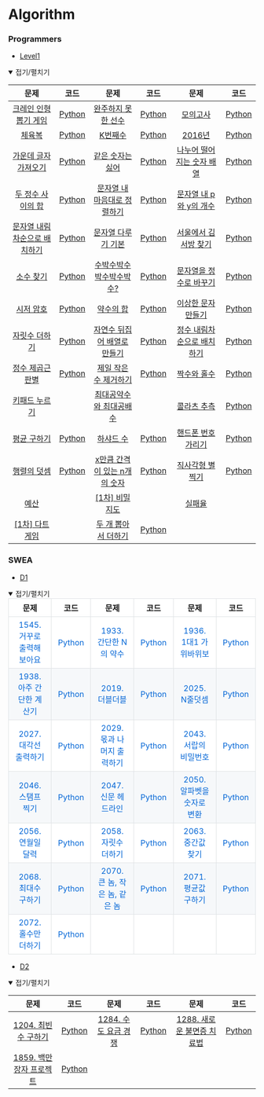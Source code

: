 # Algorithm



### Programmers

* [Level1](https://programmers.co.kr/learn/challenges?tab=all_challenges)

<details open> <summary>접기/펼치기</summary>

|                             문제                             |                             코드                             |                             문제                             |                             코드                             |                             문제                             |                             코드                             |
| :----------------------------------------------------------: | :----------------------------------------------------------: | :----------------------------------------------------------: | :----------------------------------------------------------: | :----------------------------------------------------------: | :----------------------------------------------------------: |
| [크레인 인형뽑기 게임](https://programmers.co.kr/learn/courses/30/lessons/64061?language=python3) | [Python](https://github.com/nonusDev/Algorithm/blob/master/Programmers/Level1/크레인인형뽑기게임.py) | [완주하지 못한 선수](https://programmers.co.kr/learn/courses/30/lessons/42576?language=python3) | [Python](https://github.com/nonusDev/Algorithm/blob/master/Programmers/Level1/완주하지못한선수.py) | [모의고사](https://programmers.co.kr/learn/courses/30/lessons/42840?language=python3) | [Python](https://github.com/nonusDev/Algorithm/blob/master/Programmers/Level1/모의고사.py) |
| [체육복](https://programmers.co.kr/learn/courses/30/lessons/42862?language=python3) | [Python](https://github.com/nonusDev/Algorithm/blob/master/Programmers/Level1/체육복.py) | [K번째수](https://programmers.co.kr/learn/courses/30/lessons/42748?language=python3) | [Python](https://github.com/nonusDev/Algorithm/blob/master/Programmers/Level1/K번째수.py) | [2016년](https://programmers.co.kr/learn/courses/30/lessons/12901?language=python3) | [Python](https://github.com/nonusDev/Algorithm/blob/master/Programmers/Level1/2016년.py) |
| [가운데 글자 가져오기](https://programmers.co.kr/learn/courses/30/lessons/12903?language=python3) | [Python](https://github.com/nonusDev/Algorithm/blob/master/Programmers/Level1/가운데글자가져오기.py) | [같은 숫자는 싫어](https://programmers.co.kr/learn/courses/30/lessons/12906?language=python3) | [Python](https://github.com/nonusDev/Algorithm/blob/master/Programmers/Level1/같은숫자는싫어.py) | [나누어 떨어지는 숫자 배열](https://programmers.co.kr/learn/courses/30/lessons/12910?language=python3) | [Python](https://github.com/nonusDev/Algorithm/blob/master/Programmers/Level1/나누어떨어지는숫자배열.py) |
| [두 정수 사이의 합](https://programmers.co.kr/learn/courses/30/lessons/12912?language=python3) | [Python](https://github.com/nonusDev/Algorithm/blob/master/Programmers/Level1/두정수사이의합.py) | [문자열 내 마음대로 정렬하기](https://programmers.co.kr/learn/courses/30/lessons/12915?language=python3) | [Python](https://github.com/nonusDev/Algorithm/blob/master/Programmers/Level1/문자열내마음대로정렬하기.py) | [문자열 내 p와 y의 개수](https://programmers.co.kr/learn/courses/30/lessons/12916?language=python3) | [Python](https://github.com/nonusDev/Algorithm/blob/master/Programmers/Level1/문자열내p와y의개수.py) |
| [문자열 내림차순으로 배치하기](https://programmers.co.kr/learn/courses/30/lessons/12917?language=python3) | [Python](https://github.com/nonusDev/Algorithm/blob/master/Programmers/Level1/문자열내림차순으로배치하기.py) | [문자열 다루기 기본](https://programmers.co.kr/learn/courses/30/lessons/12918?language=python3) | [Python](https://github.com/nonusDev/Algorithm/blob/master/Programmers/Level1/문자열다루기기본.py) | [서울에서 김서방 찾기](https://programmers.co.kr/learn/courses/30/lessons/12919?language=python3) | [Python](https://github.com/nonusDev/Algorithm/blob/master/Programmers/Level1/서울에서김서방찾기.py) |
| [소수 찾기](https://programmers.co.kr/learn/courses/30/lessons/12921?language=python3) | [Python](https://github.com/nonusDev/Algorithm/blob/master/Programmers/Level1/소수찾기.py) | [수박수박수박수박수박수?](https://programmers.co.kr/learn/courses/30/lessons/12922?language=python3) | [Python](https://github.com/nonusDev/Algorithm/blob/master/Programmers/Level1/수박수박수박수박수박수.py) | [문자열을 정수로 바꾸기](https://programmers.co.kr/learn/courses/30/lessons/12925?language=python3) | [Python](https://github.com/nonusDev/Algorithm/blob/master/Programmers/Level1/문자열을정수로바꾸기.py) |
| [시저 암호](https://programmers.co.kr/learn/courses/30/lessons/12926?language=python3) | [Python](https://github.com/nonusDev/Algorithm/blob/master/Programmers/Level1/시저암호.py) | [약수의 합](https://programmers.co.kr/learn/courses/30/lessons/12928?language=python3) | [Python](https://github.com/nonusDev/Algorithm/blob/master/Programmers/Level1/약수의합.py) | [이상한 문자 만들기](https://programmers.co.kr/learn/courses/30/lessons/12930?language=python3) | [Python](https://github.com/nonusDev/Algorithm/blob/master/Programmers/Level1/이상한문자만들기.py) |
| [자릿수 더하기](https://programmers.co.kr/learn/courses/30/lessons/12931?language=python3) | [Python](https://github.com/nonusDev/Algorithm/blob/master/Programmers/Level1/자릿수더하기.py) | [자연수 뒤집어 배열로 만들기](https://programmers.co.kr/learn/courses/30/lessons/12932?language=python3) | [Python](https://github.com/nonusDev/Algorithm/blob/master/Programmers/Level1/자연수뒤집어배열로만들기.py) | [정수 내림차순으로 배치하기](https://programmers.co.kr/learn/courses/30/lessons/12933?language=python3) | [Python](https://github.com/nonusDev/Algorithm/blob/master/Programmers/Level1/정수내림차순으로배치하기.py) |
| [정수 제곱근 판별](https://programmers.co.kr/learn/courses/30/lessons/12934?language=python3) | [Python](https://github.com/nonusDev/Algorithm/blob/master/Programmers/Level1/정수제곱근판별.py) | [제일 작은 수 제거하기](https://programmers.co.kr/learn/courses/30/lessons/12935?language=python3) | [Python](https://github.com/nonusDev/Algorithm/blob/master/Programmers/Level1/제일작은수제거하기.py) | [짝수와 홀수](https://programmers.co.kr/learn/courses/30/lessons/12937?language=python3) | [Python](https://github.com/nonusDev/Algorithm/blob/master/Programmers/Level1/짝수와홀수.py) |
| [키패드 누르기](https://programmers.co.kr/learn/courses/30/lessons/67256?language=python3) |                                                              | [최대공약수와 최대공배수](https://programmers.co.kr/learn/courses/30/lessons/12940?language=python3) |                                                              | [콜라츠 추측](https://programmers.co.kr/learn/courses/30/lessons/12943?language=python3) | [Python](https://github.com/nonusDev/Algorithm/blob/master/Programmers/Level1/콜라츠추측.py) |
| [평균 구하기](https://programmers.co.kr/learn/courses/30/lessons/12944?language=python3) | [Python](https://github.com/nonusDev/Algorithm/blob/master/Programmers/Level1/평균구하기.py) | [하샤드 수](https://programmers.co.kr/learn/courses/30/lessons/12947?language=python3) | [Python](https://github.com/nonusDev/Algorithm/blob/master/Programmers/Level1/하샤드수.py) | [핸드폰 번호 가리기](https://programmers.co.kr/learn/courses/30/lessons/12948?language=python3) | [Python](https://github.com/nonusDev/Algorithm/blob/master/Programmers/Level1/핸드폰번호가리기.py) |
| [행렬의 덧셈](https://programmers.co.kr/learn/courses/30/lessons/12950?language=python3) | [Python](https://github.com/nonusDev/Algorithm/blob/master/Programmers/Level1/행렬의덧셈.py) | [x만큼 간격이 있는 n개의 숫자](https://programmers.co.kr/learn/courses/30/lessons/12954?language=python3) | [Python](https://github.com/nonusDev/Algorithm/blob/master/Programmers/Level1/x만큼간격이있는n개의숫자.py) | [직사각형 별찍기](https://programmers.co.kr/learn/courses/30/lessons/12969?language=python3) | [Python](https://github.com/nonusDev/Algorithm/blob/master/Programmers/Level1/직사각형별찍기.py) |
| [예산](https://programmers.co.kr/learn/courses/30/lessons/12982?language=python3) |                                                              | [[1차] 비밀지도](https://programmers.co.kr/learn/courses/30/lessons/17681?language=python3) |                                                              | [실패율](https://programmers.co.kr/learn/courses/30/lessons/42889?language=python3) |                                                              |
| [[1차] 다트 게임](https://programmers.co.kr/learn/courses/30/lessons/17682?language=python3) |                                                              | [두 개 뽑아서 더하기](https://programmers.co.kr/learn/courses/30/lessons/68644?language=python3) | [Python](https://github.com/nonusDev/Algorithm/blob/master/Programmers/Level1/두개뽑아서더하기.py) |                                                              |                                                              |

</details>



### SWEA

- [D1](https://swexpertacademy.com/main/code/problem/problemList.do?problemLevel=1&problemTitle=&orderBy=FIRST_REG_DATETIME&selectCodeLang=ALL&select-1=&pageSize=10&pageIndex=1)

<details open="" style="box-sizing: border-box; display: block; margin-top: 0px; margin-bottom: 0px !important;"><summary style="box-sizing: border-box; display: list-item; cursor: pointer;">접기/펼치기</summary><table style="box-sizing: border-box; border-spacing: 0px; border-collapse: collapse; margin-top: 0px; margin-bottom: 16px; display: block; width: max-content; max-width: 100%; overflow: auto;"><thead style="box-sizing: border-box;"><tr style="box-sizing: border-box; background-color: rgb(255, 255, 255); border-top: 1px solid rgb(198, 203, 209);"><th align="center" style="box-sizing: border-box; padding: 6px 13px; font-weight: 600; border: 1px solid rgb(223, 226, 229);">문제</th><th align="center" style="box-sizing: border-box; padding: 6px 13px; font-weight: 600; border: 1px solid rgb(223, 226, 229);">코드</th><th align="center" style="box-sizing: border-box; padding: 6px 13px; font-weight: 600; border: 1px solid rgb(223, 226, 229);">문제</th><th align="center" style="box-sizing: border-box; padding: 6px 13px; font-weight: 600; border: 1px solid rgb(223, 226, 229);">코드</th><th align="center" style="box-sizing: border-box; padding: 6px 13px; font-weight: 600; border: 1px solid rgb(223, 226, 229);">문제</th><th align="center" style="box-sizing: border-box; padding: 6px 13px; font-weight: 600; border: 1px solid rgb(223, 226, 229);">코드</th></tr></thead><tbody style="box-sizing: border-box;"><tr style="box-sizing: border-box; background-color: rgb(255, 255, 255); border-top: 1px solid rgb(198, 203, 209);"><td align="center" style="box-sizing: border-box; padding: 6px 13px; border: 1px solid rgb(223, 226, 229);"><a href="https://swexpertacademy.com/main/code/problem/problemDetail.do?contestProbId=AV2gbY0qAAQBBAS0&amp;categoryId=AV2gbY0qAAQBBAS0&amp;categoryType=CODE" rel="nofollow" style="box-sizing: border-box; background-color: initial; color: rgb(3, 102, 214); text-decoration: none;">1545. 거꾸로 출력해 보아요</a></td><td align="center" style="box-sizing: border-box; padding: 6px 13px; border: 1px solid rgb(223, 226, 229);"><a href="https://github.com/nonusDev/Algorithm/blob/master/SWEA/D1/1545.%EA%B1%B0%EA%BE%B8%EB%A1%9C%EC%B6%9C%EB%A0%A5%ED%95%B4%EB%B3%B4%EC%95%84%EC%9A%94.py" style="box-sizing: border-box; background-color: initial; color: rgb(3, 102, 214); text-decoration: none;">Python</a></td><td align="center" style="box-sizing: border-box; padding: 6px 13px; border: 1px solid rgb(223, 226, 229);"><a href="https://swexpertacademy.com/main/code/problem/problemDetail.do?contestProbId=AV5PhcWaAKIDFAUq&amp;categoryId=AV5PhcWaAKIDFAUq&amp;categoryType=CODE" rel="nofollow" style="box-sizing: border-box; background-color: initial; color: rgb(3, 102, 214); text-decoration: none;">1933. 간단한 N의 약수</a></td><td align="center" style="box-sizing: border-box; padding: 6px 13px; border: 1px solid rgb(223, 226, 229);"><a href="https://github.com/nonusDev/Algorithm/blob/master/SWEA/D1/1933.%EA%B0%84%EB%8B%A8%ED%95%9CN%EC%9D%98%EC%95%BD%EC%88%98.py" style="box-sizing: border-box; background-color: initial; color: rgb(3, 102, 214); text-decoration: none;">Python</a></td><td align="center" style="box-sizing: border-box; padding: 6px 13px; border: 1px solid rgb(223, 226, 229);"><a href="https://swexpertacademy.com/main/code/problem/problemDetail.do?contestProbId=AV5PjKXKALcDFAUq&amp;categoryId=AV5PjKXKALcDFAUq&amp;categoryType=CODE" rel="nofollow" style="box-sizing: border-box; background-color: initial; color: rgb(3, 102, 214); text-decoration: none;">1936. 1대1 가위바위보</a></td><td align="center" style="box-sizing: border-box; padding: 6px 13px; border: 1px solid rgb(223, 226, 229);"><a href="https://github.com/nonusDev/Algorithm/blob/master/SWEA/D1/1936.1%EB%8C%801%EA%B0%80%EC%9C%84%EB%B0%94%EC%9C%84%EB%B3%B4.py" style="box-sizing: border-box; background-color: initial; color: rgb(3, 102, 214); text-decoration: none;">Python</a></td></tr><tr style="box-sizing: border-box; background-color: rgb(246, 248, 250); border-top: 1px solid rgb(198, 203, 209);"><td align="center" style="box-sizing: border-box; padding: 6px 13px; border: 1px solid rgb(223, 226, 229);"><a href="https://swexpertacademy.com/main/code/problem/problemDetail.do?contestProbId=AV5PjsYKAMIDFAUq&amp;categoryId=AV5PjsYKAMIDFAUq&amp;categoryType=CODE" rel="nofollow" style="box-sizing: border-box; background-color: initial; color: rgb(3, 102, 214); text-decoration: none;">1938. 아주 간단한 계산기</a></td><td align="center" style="box-sizing: border-box; padding: 6px 13px; border: 1px solid rgb(223, 226, 229);"><a href="https://github.com/nonusDev/Algorithm/blob/master/SWEA/D1/1938.%EC%95%84%EC%A3%BC%EA%B0%84%EB%8B%A8%ED%95%9C%EA%B3%84%EC%82%B0%EA%B8%B0.py" style="box-sizing: border-box; background-color: initial; color: rgb(3, 102, 214); text-decoration: none;">Python</a></td><td align="center" style="box-sizing: border-box; padding: 6px 13px; border: 1px solid rgb(223, 226, 229);"><a href="https://swexpertacademy.com/main/code/problem/problemDetail.do?contestProbId=AV5QDEX6AqwDFAUq&amp;categoryId=AV5QDEX6AqwDFAUq&amp;categoryType=CODE" rel="nofollow" style="box-sizing: border-box; background-color: initial; color: rgb(3, 102, 214); text-decoration: none;">2019. 더블더블</a></td><td align="center" style="box-sizing: border-box; padding: 6px 13px; border: 1px solid rgb(223, 226, 229);"><a href="https://github.com/nonusDev/Algorithm/blob/master/SWEA/D1/2019.%EB%8D%94%EB%B8%94%EB%8D%94%EB%B8%94.py" style="box-sizing: border-box; background-color: initial; color: rgb(3, 102, 214); text-decoration: none;">Python</a></td><td align="center" style="box-sizing: border-box; padding: 6px 13px; border: 1px solid rgb(223, 226, 229);"><a href="https://swexpertacademy.com/main/code/problem/problemDetail.do?contestProbId=AV5QFZtaAscDFAUq&amp;categoryId=AV5QFZtaAscDFAUq&amp;categoryType=CODE" rel="nofollow" style="box-sizing: border-box; background-color: initial; color: rgb(3, 102, 214); text-decoration: none;">2025. N줄덧셈</a></td><td align="center" style="box-sizing: border-box; padding: 6px 13px; border: 1px solid rgb(223, 226, 229);"><a href="https://github.com/nonusDev/Algorithm/blob/master/SWEA/D1/2025.N%EC%A4%84%EB%8D%A7%EC%85%88.py" style="box-sizing: border-box; background-color: initial; color: rgb(3, 102, 214); text-decoration: none;">Python</a></td></tr><tr style="box-sizing: border-box; background-color: rgb(255, 255, 255); border-top: 1px solid rgb(198, 203, 209);"><td align="center" style="box-sizing: border-box; padding: 6px 13px; border: 1px solid rgb(223, 226, 229);"><a href="https://swexpertacademy.com/main/code/problem/problemDetail.do?contestProbId=AV5QFuZ6As0DFAUq&amp;categoryId=AV5QFuZ6As0DFAUq&amp;categoryType=CODE" rel="nofollow" style="box-sizing: border-box; background-color: initial; color: rgb(3, 102, 214); text-decoration: none;">2027. 대각선 출력하기</a></td><td align="center" style="box-sizing: border-box; padding: 6px 13px; border: 1px solid rgb(223, 226, 229);"><a href="https://github.com/nonusDev/Algorithm/blob/master/SWEA/D1/2027.%EB%8C%80%EA%B0%81%EC%84%A0%EC%B6%9C%EB%A0%A5%ED%95%98%EA%B8%B0.py" style="box-sizing: border-box; background-color: initial; color: rgb(3, 102, 214); text-decoration: none;">Python</a></td><td align="center" style="box-sizing: border-box; padding: 6px 13px; border: 1px solid rgb(223, 226, 229);"><a href="https://swexpertacademy.com/main/code/problem/problemDetail.do?contestProbId=AV5QGNvKAtEDFAUq&amp;categoryId=AV5QGNvKAtEDFAUq&amp;categoryType=CODE" rel="nofollow" style="box-sizing: border-box; background-color: initial; color: rgb(3, 102, 214); text-decoration: none;">2029. 몫과 나머지 출력하기</a></td><td align="center" style="box-sizing: border-box; padding: 6px 13px; border: 1px solid rgb(223, 226, 229);"><a href="https://github.com/nonusDev/Algorithm/blob/master/SWEA/D1/2029.%EB%AA%AB%EA%B3%BC%EB%82%98%EB%A8%B8%EC%A7%80%EC%B6%9C%EB%A0%A5%ED%95%98%EA%B8%B0.py" style="box-sizing: border-box; background-color: initial; color: rgb(3, 102, 214); text-decoration: none;">Python</a></td><td align="center" style="box-sizing: border-box; padding: 6px 13px; border: 1px solid rgb(223, 226, 229);"><a href="https://swexpertacademy.com/main/code/problem/problemDetail.do?contestProbId=AV5QJ_8KAx8DFAUq&amp;categoryId=AV5QJ_8KAx8DFAUq&amp;categoryType=CODE" rel="nofollow" style="box-sizing: border-box; background-color: initial; color: rgb(3, 102, 214); text-decoration: none;">2043. 서랍의 비밀번호</a></td><td align="center" style="box-sizing: border-box; padding: 6px 13px; border: 1px solid rgb(223, 226, 229);"><a href="https://github.com/nonusDev/Algorithm/blob/master/SWEA/D1/2043.%EC%84%9C%EB%9E%8D%EC%9D%98%EB%B9%84%EB%B0%80%EB%B2%88%ED%98%B8.py" style="box-sizing: border-box; background-color: initial; color: rgb(3, 102, 214); text-decoration: none;">Python</a></td></tr><tr style="box-sizing: border-box; background-color: rgb(246, 248, 250); border-top: 1px solid rgb(198, 203, 209);"><td align="center" style="box-sizing: border-box; padding: 6px 13px; border: 1px solid rgb(223, 226, 229);"><a href="https://swexpertacademy.com/main/code/problem/problemDetail.do?contestProbId=AV5QKdT6AyYDFAUq&amp;categoryId=AV5QKdT6AyYDFAUq&amp;categoryType=CODE" rel="nofollow" style="box-sizing: border-box; background-color: initial; color: rgb(3, 102, 214); text-decoration: none;">2046. 스탬프 찍기</a></td><td align="center" style="box-sizing: border-box; padding: 6px 13px; border: 1px solid rgb(223, 226, 229);"><a href="https://github.com/nonusDev/Algorithm/blob/master/SWEA/D1/2046.%EC%8A%A4%ED%83%AC%ED%94%84%EC%B0%8D%EA%B8%B0.py" style="box-sizing: border-box; background-color: initial; color: rgb(3, 102, 214); text-decoration: none;">Python</a></td><td align="center" style="box-sizing: border-box; padding: 6px 13px; border: 1px solid rgb(223, 226, 229);"><a href="https://swexpertacademy.com/main/code/problem/problemDetail.do?contestProbId=AV5QKsLaAy0DFAUq&amp;categoryId=AV5QKsLaAy0DFAUq&amp;categoryType=CODE" rel="nofollow" style="box-sizing: border-box; background-color: initial; color: rgb(3, 102, 214); text-decoration: none;">2047. 신문 헤드라인</a></td><td align="center" style="box-sizing: border-box; padding: 6px 13px; border: 1px solid rgb(223, 226, 229);"><a href="https://github.com/nonusDev/Algorithm/blob/master/SWEA/D1/2047.%EC%8B%A0%EB%AC%B8%ED%97%A4%EB%93%9C%EB%9D%BC%EC%9D%B8.py" style="box-sizing: border-box; background-color: initial; color: rgb(3, 102, 214); text-decoration: none;">Python</a></td><td align="center" style="box-sizing: border-box; padding: 6px 13px; border: 1px solid rgb(223, 226, 229);"><a href="https://swexpertacademy.com/main/code/problem/problemDetail.do?contestProbId=AV5QLGxKAzQDFAUq&amp;categoryId=AV5QLGxKAzQDFAUq&amp;categoryType=CODE" rel="nofollow" style="box-sizing: border-box; background-color: initial; color: rgb(3, 102, 214); text-decoration: none;">2050. 알파벳을 숫자로 변환</a></td><td align="center" style="box-sizing: border-box; padding: 6px 13px; border: 1px solid rgb(223, 226, 229);"><a href="https://github.com/nonusDev/Algorithm/blob/master/SWEA/D1/2050.%EC%95%8C%ED%8C%8C%EB%B2%B3%EC%9D%84%EC%88%AB%EC%9E%90%EB%A1%9C%EB%B3%80%ED%99%98.py" style="box-sizing: border-box; background-color: initial; color: rgb(3, 102, 214); text-decoration: none;">Python</a></td></tr><tr style="box-sizing: border-box; background-color: rgb(255, 255, 255); border-top: 1px solid rgb(198, 203, 209);"><td align="center" style="box-sizing: border-box; padding: 6px 13px; border: 1px solid rgb(223, 226, 229);"><a href="https://swexpertacademy.com/main/code/problem/problemDetail.do?contestProbId=AV5QLkdKAz4DFAUq&amp;categoryId=AV5QLkdKAz4DFAUq&amp;categoryType=CODE" rel="nofollow" style="box-sizing: border-box; background-color: initial; color: rgb(3, 102, 214); text-decoration: none;">2056. 연월일 달력</a></td><td align="center" style="box-sizing: border-box; padding: 6px 13px; border: 1px solid rgb(223, 226, 229);"><a href="https://github.com/nonusDev/Algorithm/blob/master/SWEA/D1/2056.%EC%97%B0%EC%9B%94%EC%9D%BC%EB%8B%AC%EB%A0%A5.py" style="box-sizing: border-box; background-color: initial; color: rgb(3, 102, 214); text-decoration: none;">Python</a></td><td align="center" style="box-sizing: border-box; padding: 6px 13px; border: 1px solid rgb(223, 226, 229);"><a href="https://swexpertacademy.com/main/code/problem/problemDetail.do?contestProbId=AV5QPRjqA10DFAUq&amp;categoryId=AV5QPRjqA10DFAUq&amp;categoryType=CODE" rel="nofollow" style="box-sizing: border-box; background-color: initial; color: rgb(3, 102, 214); text-decoration: none;">2058. 자릿수 더하기</a></td><td align="center" style="box-sizing: border-box; padding: 6px 13px; border: 1px solid rgb(223, 226, 229);"><a href="https://github.com/nonusDev/Algorithm/blob/master/SWEA/D1/2058.%EC%9E%90%EB%A6%BF%EC%88%98%EB%8D%94%ED%95%98%EA%B8%B0.py" style="box-sizing: border-box; background-color: initial; color: rgb(3, 102, 214); text-decoration: none;">Python</a></td><td align="center" style="box-sizing: border-box; padding: 6px 13px; border: 1px solid rgb(223, 226, 229);"><a href="https://swexpertacademy.com/main/code/problem/problemDetail.do?contestProbId=AV5QPsXKA2UDFAUq&amp;categoryId=AV5QPsXKA2UDFAUq&amp;categoryType=CODE" rel="nofollow" style="box-sizing: border-box; background-color: initial; color: rgb(3, 102, 214); text-decoration: none;">2063. 중간값 찾기</a></td><td align="center" style="box-sizing: border-box; padding: 6px 13px; border: 1px solid rgb(223, 226, 229);"><a href="https://github.com/nonusDev/Algorithm/blob/master/SWEA/D1/2063.%EC%A4%91%EA%B0%84%EA%B0%92%EC%B0%BE%EA%B8%B0.py" style="box-sizing: border-box; background-color: initial; color: rgb(3, 102, 214); text-decoration: none;">Python</a></td></tr><tr style="box-sizing: border-box; background-color: rgb(246, 248, 250); border-top: 1px solid rgb(198, 203, 209);"><td align="center" style="box-sizing: border-box; padding: 6px 13px; border: 1px solid rgb(223, 226, 229);"><a href="https://swexpertacademy.com/main/code/problem/problemDetail.do?contestProbId=AV5QQhbqA4QDFAUq&amp;categoryId=AV5QQhbqA4QDFAUq&amp;categoryType=CODE" rel="nofollow" style="box-sizing: border-box; background-color: initial; color: rgb(3, 102, 214); text-decoration: none;">2068. 최대수 구하기</a></td><td align="center" style="box-sizing: border-box; padding: 6px 13px; border: 1px solid rgb(223, 226, 229);"><a href="https://github.com/nonusDev/Algorithm/blob/master/SWEA/D1/2068.%EC%B5%9C%EB%8C%80%EC%88%98%EA%B5%AC%ED%95%98%EA%B8%B0.py" style="box-sizing: border-box; background-color: initial; color: rgb(3, 102, 214); text-decoration: none;">Python</a></td><td align="center" style="box-sizing: border-box; padding: 6px 13px; border: 1px solid rgb(223, 226, 229);"><a href="https://swexpertacademy.com/main/code/problem/problemDetail.do?contestProbId=AV5QQ6qqA40DFAUq&amp;categoryId=AV5QQ6qqA40DFAUq&amp;categoryType=CODE" rel="nofollow" style="box-sizing: border-box; background-color: initial; color: rgb(3, 102, 214); text-decoration: none;">2070. 큰 놈, 작은 놈, 같은 놈</a></td><td align="center" style="box-sizing: border-box; padding: 6px 13px; border: 1px solid rgb(223, 226, 229);"><a href="https://github.com/nonusDev/Algorithm/blob/master/SWEA/D1/2070.%ED%81%B0%EB%86%88%EC%9E%91%EC%9D%80%EB%86%88%EA%B0%99%EC%9D%80%EB%86%88.py" style="box-sizing: border-box; background-color: initial; color: rgb(3, 102, 214); text-decoration: none;">Python</a></td><td align="center" style="box-sizing: border-box; padding: 6px 13px; border: 1px solid rgb(223, 226, 229);"><a href="https://swexpertacademy.com/main/code/problem/problemDetail.do?contestProbId=AV5QRnJqA5cDFAUq&amp;categoryId=AV5QRnJqA5cDFAUq&amp;categoryType=CODE" rel="nofollow" style="box-sizing: border-box; background-color: initial; color: rgb(3, 102, 214); text-decoration: none;">2071. 평균값 구하기</a></td><td align="center" style="box-sizing: border-box; padding: 6px 13px; border: 1px solid rgb(223, 226, 229);"><a href="https://github.com/nonusDev/Algorithm/blob/master/SWEA/D1/2071.%ED%8F%89%EA%B7%A0%EA%B0%92%EA%B5%AC%ED%95%98%EA%B8%B0.py" style="box-sizing: border-box; background-color: initial; color: rgb(3, 102, 214); text-decoration: none;">Python</a></td></tr><tr style="box-sizing: border-box; background-color: rgb(255, 255, 255); border-top: 1px solid rgb(198, 203, 209);"><td align="center" style="box-sizing: border-box; padding: 6px 13px; border: 1px solid rgb(223, 226, 229);"><a href="https://swexpertacademy.com/main/code/problem/problemDetail.do?contestProbId=AV5QSEhaA5sDFAUq&amp;categoryId=AV5QSEhaA5sDFAUq&amp;categoryType=CODE" rel="nofollow" style="box-sizing: border-box; background-color: initial; color: rgb(3, 102, 214); text-decoration: none;">2072. 홀수만 더하기</a></td><td align="center" style="box-sizing: border-box; padding: 6px 13px; border: 1px solid rgb(223, 226, 229);"><a href="https://github.com/nonusDev/Algorithm/blob/master/SWEA/D1/2072.%ED%99%80%EC%88%98%EB%A7%8C%EB%8D%94%ED%95%98%EA%B8%B0.py" style="box-sizing: border-box; background-color: initial; color: rgb(3, 102, 214); text-decoration: none;">Python</a></td><td align="center" style="box-sizing: border-box; padding: 6px 13px; border: 1px solid rgb(223, 226, 229);"></td><td align="center" style="box-sizing: border-box; padding: 6px 13px; border: 1px solid rgb(223, 226, 229);"></td><td align="center" style="box-sizing: border-box; padding: 6px 13px; border: 1px solid rgb(223, 226, 229);"></td><td align="center" style="box-sizing: border-box; padding: 6px 13px; border: 1px solid rgb(223, 226, 229);"></td></tr></tbody></table></details>

</details>

* [D2](https://swexpertacademy.com/main/code/problem/problemList.do?problemLevel=2&problemTitle=&orderBy=FIRST_REG_DATETIME&selectCodeLang=ALL&select-1=&pageSize=10&pageIndex=1)

<details open> <summary>접기/펼치기</summary>

|                             문제                             |                             코드                             |                             문제                             |                             코드                             |                             문제                             |                             코드                             |
| :----------------------------------------------------------: | :----------------------------------------------------------: | :----------------------------------------------------------: | :----------------------------------------------------------: | :----------------------------------------------------------: | :----------------------------------------------------------: |
| [1204. 최빈수 구하기](https://swexpertacademy.com/main/code/problem/problemDetail.do?contestProbId=AV13zo1KAAACFAYh&categoryId=AV13zo1KAAACFAYh&categoryType=CODE) | [Python](https://github.com/nonusDev/Algorithm/blob/master/SWEA/D2/1204.최빈수구하기.py) | [1284. 수도 요금 경쟁](https://swexpertacademy.com/main/code/problem/problemDetail.do?contestProbId=AV189xUaI8UCFAZN&categoryId=AV189xUaI8UCFAZN&categoryType=CODE) | [Python](https://github.com/nonusDev/Algorithm/blob/master/SWEA/D2/1284.수도요금경쟁.py) | [1288. 새로운 불면증 치료법](https://swexpertacademy.com/main/code/problem/problemDetail.do?contestProbId=AV18_yw6I9MCFAZN&categoryId=AV18_yw6I9MCFAZN&categoryType=CODE) | [Python](https://github.com/nonusDev/Algorithm/blob/master/SWEA/D2/1288.새로운불면증치료법.py) |
| [1859. 백만 장자 프로젝트](https://swexpertacademy.com/main/code/problem/problemDetail.do?contestProbId=AV5LrsUaDxcDFAXc&categoryId=AV5LrsUaDxcDFAXc&categoryType=CODE) | [Python](https://github.com/nonusDev/Algorithm/blob/master/SWEA/D2/1859.백만장자프로젝트.py) |                                                              |                                                              |                                                              |                                                              |

</details>

